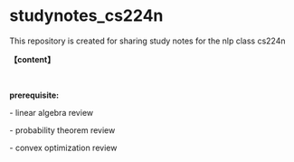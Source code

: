 # studynotes_cs224n
This repository is created for sharing study notes for the nlp class cs224n

<p style=""></p><p><b>【content】</b></p><p><br></p><p><b>prerequisite:&nbsp;</b></p><p>- linear algebra review</p><p>- probability theorem review</p><p>- convex optimization review</p><p></p>

